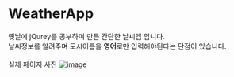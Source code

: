 # WeatherApp

옛날에 jQurey를 공부하며 만든 간단한 날씨앱 입니다.<br/>
날씨정보를 알려주며 도시이름을 **영어**로만 입력해야된다는 단점이 있습니다.
<br/><br/>
실제 페이지 사진
![image](https://user-images.githubusercontent.com/101560583/223720193-1c2a63cf-e041-4be1-b037-b77d9adafc80.png)
